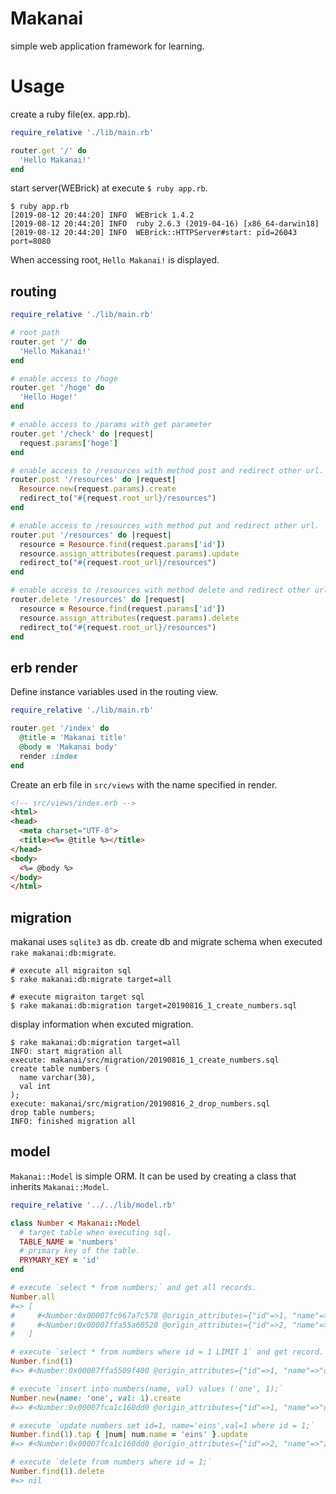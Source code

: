 # Makanai
simple web application framework for learning.

# Usage

create a ruby ​​file(ex. app.rb).

``` ruby
require_relative './lib/main.rb'

router.get '/' do
  'Hello Makanai!'
end
```

start server(WEBrick) at  execute `$ ruby app.rb`.

```
$ ruby app.rb
[2019-08-12 20:44:20] INFO  WEBrick 1.4.2
[2019-08-12 20:44:20] INFO  ruby 2.6.3 (2019-04-16) [x86_64-darwin18]
[2019-08-12 20:44:20] INFO  WEBrick::HTTPServer#start: pid=26043 port=8080
```

When accessing root, `Hello Makanai!` is displayed.

## routing

``` ruby
require_relative './lib/main.rb'

# root path
router.get '/' do
  'Hello Makanai!'
end

# enable access to /hoge
router.get '/hoge' do
  'Hello Hoge!'
end

# enable access to /params with get parameter
router.get '/check' do |request|
  request.params['hoge']
end

# enable access to /resources with method post and redirect other url.
router.post '/resources' do |request|
  Resource.new(request.params).create
  redirect_to("#{request.root_url}/resources")
end

# enable access to /resources with method put and redirect other url.
router.put '/resources' do |request|
  resource = Resource.find(request.params['id'])
  resource.assign_attributes(request.params).update
  redirect_to("#{request.root_url}/resources")
end

# enable access to /resources with method delete and redirect other url.
router.delete '/resources' do |request|
  resource = Resource.find(request.params['id'])
  resource.assign_attributes(request.params).delete
  redirect_to("#{request.root_url}/resources")
end
```

## erb render

Define instance variables used in the routing view.

``` ruby
require_relative './lib/main.rb'

router.get '/index' do
  @title = 'Makanai title'
  @body = 'Makanai body'
  render :index
end
```

Create an erb file in `src/views` with the name specified in render.

``` html
<!-- src/views/index.erb -->
<html>
<head>
  <meta charset="UTF-8">
  <title><%= @title %></title>
</head>
<body>
  <%= @body %>
</body>
</html>
```

## migration

makanai uses `sqlite3` as db. create db and migrate schema when executed `rake makanai:db:migrate`.

```
# execute all migraiton sql
$ rake makanai:db:migrate target=all

# execute migraiton target sql
$ rake makanai:db:migration target=20190816_1_create_numbers.sql
```

display information when excuted migration.

```
$ rake makanai:db:migration target=all
INFO: start migration all
execute: makanai/src/migration/20190816_1_create_numbers.sql
create table numbers (
  name varchar(30),
  val int
);
execute: makanai/src/migration/20190816_2_drop_numbers.sql
drop table numbers;
INFO: finished migration all
```

## model
`Makanai::Model` is simple ORM.
It can be used by creating a class that inherits `Makanai::Model`.

``` ruby
require_relative '../../lib/model.rb'

class Number < Makanai::Model
  # target table when executing sql.
  TABLE_NAME = 'numbers'
  # primary key of the table.
  PRYMARY_KEY = 'id'
end

# execute `select * from numbers;` and get all records.
Number.all
#=> [
#     #<Number:0x00007fc967a7c578 @origin_attributes={"id"=>1, "name"=>"one", "val"=>1}, @id=1, @name="one", @val=1>
#     #<Number:0x00007ffa55a60520 @origin_attributes={"id"=>2, "name"=>"two", "val"=>2}, @id=2, @name="two", @val=2>
#   ]

# execute `select * from numbers where id = 1 LIMIT 1` and get record.
Number.find(1)
#=> #<Number:0x00007ffa5509f400 @origin_attributes={"id"=>1, "name"=>"one", "val"=>1}, @id=1, @name="one", @val=1>

# execute `insert into numbers(name, val) values ('one', 1);`
Number.new(name: 'one', val: 1).create
#=> #<Number:0x00007fca1c160dd0 @origin_attributes={"id"=>1, "name"=>"one", "val"=>1}, @id=1, @name="one", @val=1>

# execute `update numbers set id=1, name='eins',val=1 where id = 1;`
Number.find(1).tap { |num| num.name = 'eins' }.update
#=> #<Number:0x00007fca1c160dd0 @origin_attributes={"id"=>2, "name"=>"zwei", "val"=>2}, @id=6, @name="zwei", @val=2>

# execute `delete from numbers where id = 1;`
Number.find(1).delete
#=> nil
```
